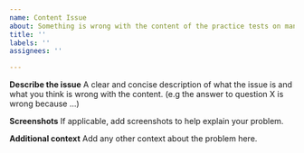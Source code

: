 ```yaml
---
name: Content Issue
about: Something is wrong with the content of the practice tests on many or single questions
title: ''
labels: ''
assignees: ''

---
```


**Describe the issue**
A clear and concise description of what the issue is and what you think is wrong with the content. (e.g the answer to question X is wrong because ...)

**Screenshots**
If applicable, add screenshots to help explain your problem.

**Additional context**
Add any other context about the problem here.
